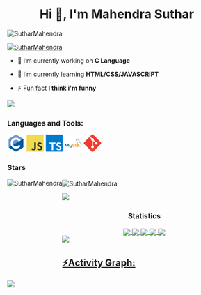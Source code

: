 <h1 align="center">Hi 👋, I'm Mahendra Suthar</h1>
<p align="left"> <img src="https://komarev.com/ghpvc/?username=SutharMahendra&label=Profile%20views&color=0e75b6&style=flat" alt="SutharMahendra" /> </p>

<p align="left"> <a href="https://github.com/ryo-ma/github-profile-trophy"><img src="https://github-profile-trophy.vercel.app/?username=SutharMahendra&theme=" alt="SutharMahendra" /></a> </p>

- 🔭 I’m currently working on **C Language**
- 🌱 I’m currently learning **HTML/CSS/JAVASCRIPT**


- ⚡ Fun fact **I think i'm funny**

<div> <a href="https://github.com/SutharMahendra" target="_blank"><img src="https://img.shields.io/badge/GitHub-100000?style=for-the-badge&logo=github&logoColor=white" target="_blank"></a>
</div><h3 align="left">Languages and Tools:</h3>
<p align="left">
<img src="https://raw.githubusercontent.com/teamedwardforever/Readme-Generator/71f25dd8b98329b168142a6b782a107b75eab178/svg/Skills/Languages/c-original.svg" alt="C" width="40" height="40"/>
<img src="https://raw.githubusercontent.com/teamedwardforever/Readme-Generator/71f25dd8b98329b168142a6b782a107b75eab178/svg/Skills/Languages/javascript-original.svg" alt="Javascript" width="40" height="40"/>
<img src="https://raw.githubusercontent.com/teamedwardforever/Readme-Generator/71f25dd8b98329b168142a6b782a107b75eab178/svg/Skills/Languages/typescript-original.svg" alt="Typescript" width="40" height="40"/>
<img src="https://raw.githubusercontent.com/teamedwardforever/Readme-Generator/71f25dd8b98329b168142a6b782a107b75eab178/svg/Skills/Database/mysql-original-wordmark.svg" alt="Mysql" width="40" height="40"/>
<img src="https://raw.githubusercontent.com/teamedwardforever/Readme-Generator/71f25dd8b98329b168142a6b782a107b75eab178/svg/Skills/Other/git-scm-icon.svg" alt="Git" width="40" height="40"/>
</p>

<h3 align="left">Stars</h3>
<img align="left" height="180em" src="https://github-readme-stats.vercel.app/api/top-langs/?username=SutharMahendra&hide_progress=true&theme=monokai" alt=SutharMahendra />

<p><img align="center" height="180em" src="https://github-readme-streak-stats.herokuapp.com/?user=SutharMahendra&theme=monokai" alt="SutharMahendra" /></p>

<img src="https://user-images.githubusercontent.com/73097560/115834477-dbab4500-a447-11eb-908a-139a6edaec5c.gif"><h3 align="center">Statistics</h3>
<div align="center">
<a href="https://github.com/SutharMahendra">
<img align="center" src="http://github-profile-summary-cards.vercel.app/api/cards/stats?username=SutharMahendra&theme=2077" height="180em" />
<img align="center" src="http://github-profile-summary-cards.vercel.app/api/cards/most-commit-language?username=SutharMahendra&theme=2077" height="180em" />
<img align="center" src="http://github-profile-summary-cards.vercel.app/api/cards/repos-per-language?username=SutharMahendra&theme=2077" height="180em" />
<img align="center" src="http://github-profile-summary-cards.vercel.app/api/cards/productive-time?username=SutharMahendra&theme=2077" height="180em" />
<img align="center" src="http://github-profile-summary-cards.vercel.app/api/cards/profile-details?username=SutharMahendra&theme=2077" height="180em" />
</div>
<img src="https://user-images.githubusercontent.com/73097560/115834477-dbab4500-a447-11eb-908a-139a6edaec5c.gif"><h2 align="left">⚡Activity Graph:</h2>
<img align="center" src="https://github-readme-activity-graph.vercel.app/graph?username=SutharMahendra&theme=monokai"/>
